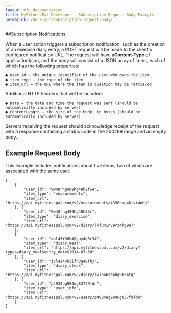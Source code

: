 ```yaml
---
layout: mfp_documentation
title: MyFitnessPal Developer - Subscription Request Body Example
permalink: /docs-mpf/subscription-request-body/
---
```


##Subscription Notifications

When a user action triggers a subscription notification, such as the creation of an exercise diary entry, a POST request will be made to the client's configured notification URL. The request will have a ​**Content-Type**​ of ​application/json​, and the body will consist of a JSON array of items, each of which has the following properties:

    ● user_id​ – the unique identifier of the user who owns the item
    ● item_type​ – the type of the item
    ● item_url​ – the URL where the item in question may be retrieved

Additional HTTP headers that will be included:

    ● Date​ – the date and time the request was sent (should be automatically included by server)
    ● Content­Length​ – the size of the body, in bytes (should be automatically included by server)

Servers receiving the request should acknowledge receipt of the request with a response containing a status code in the 200­299 range and an empty body.

## Example Request Body

This example includes notifications about five items, two of which are associated with the same user.

    [
        {
            "user_id": "9w48rhg489hg48h2fw4",
            "item_type": "measurements",
            "item_url": "https://api.myfitnesspal.com/v2/measurements/4398hvg4klvi4nhg"
        }, {
            "user_id": "9w48rhg489hg48h33r",
            "item_type": "diary_exercise",
            "item_url": "https://api.myfitnesspal.com/v2/diary/lkf34inv9rz4hg9e7"
        },
        {
            "user_id": "vnl43i56h49guy4g3r34",
            "item_type": "diary_meal",
            "item_url": "https://api.myfitnesspal.com/v2/diary?types=diary_meal&entry_date&2014-07-30"
        }, {
            "user_id": "jvl4i4vh3ifh3g48fhj",
            "item_type": "diary_steps",
            "item_url": "https://api.myfitnesspal.com/v2/diary/lvio4nso4hg9034tg"
        }, {
            "user_id": "p4934ug984ug837f9fdn",
            "item_type": "user_info",
            "item_url": "https://api.myfitnesspal.com/v2/users/p4934ug984ug837f9fdn"
        } 
    ]